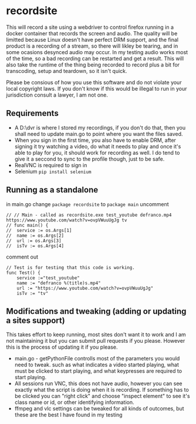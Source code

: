 # recordsite

This will record a site using a webdriver to control firefox running in a docker container that records the screen and audio. The quality will be limitted because Linux doesn't have perfect DRM support, and the final product is a recording of a stream, so there will likley be tearing, and in some ocasions desynced audio may occur. In my testing audio works most of the time, so a bad recording can be restarted and get a result. This will also take the runtime of the thing being recorded to record plus a bit for transcoding, setup and teardown, so it isn't quick.

Please be consious of how you use this software and do not violate your local copyright laws. If you don't know if this would be illegal to run in your jurisdiction consult a lawyer, I am not one.

## Requirements
* A D:\\dvr is where I stored my recordings, if you don't do that, then you shall need to update main.go to point where you want the files saved.
* When you sign in the first time, you also have to enable DRM, after signing it try watching a video, do what it needs to play and once it's able to play for you, it should work for recording as well. I do tend to give it a seccond to sync to the profile though, just to be safe.
* RealVNC is required to sign in
* Selenium `pip install selenium`

## Running as a standalone
in main.go
change `package recordsite` to `package main`
uncomment

    // // Main - called as recordsite.exe test_youtube defranco.mp4 https://www.youtube.com/watch?v=ovpVWuuUgJg tv
    // func main() {
    // 	service := os.Args[1]
    // 	name := os.Args[2]
    // 	url := os.Args[3]
    // 	isTv := os.Args[4]

comment out

    // Test is for testing that this code is working.
    func Test() {
        service :="test_youtube"
        name := "defranco %(title)s.mp4"
        url := "https://www.youtube.com/watch?v=ovpVWuuUgJg"
        isTv := "tv"

## Modifications and tweaking (adding or updating a sites support)
This takes effort to keep running, most sites don't want it to work and I am not maintaining it but you can submit pull requests if you please. However this is the process of updating it if you please.

* main.go - getPythonFile controlls most of the parameters you would need to tweak. such as what indicates a video started playing, what must be clicked to start playing, and what keypresses are required to start playing.
* All sessions run VNC, this does not have audio, however you can see exactly what the script is doing when it is recording. If something has to be clicked you can "right click" and choose "inspect element" to see it's class name or id, or other identifying information.
* ffmpeg and vlc settings can be tweaked for all kinds of outcomes, but these are the best I have found in my testing